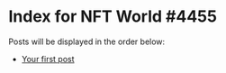 # Index for NFT World #4455
Posts will be displayed in the order below:

- [Your first post](./001-first.md)

